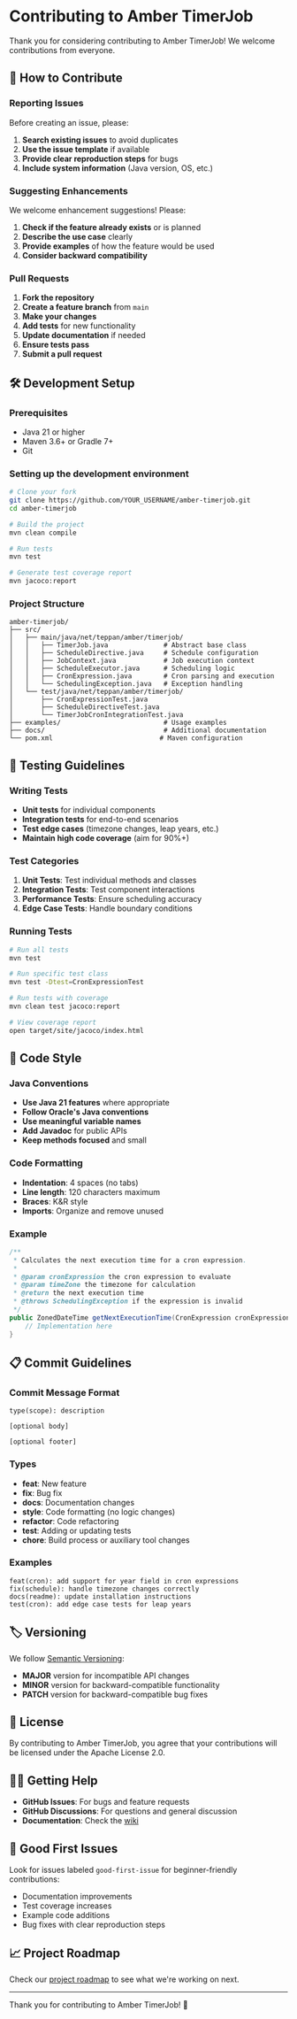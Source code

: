 # Contributing to Amber TimerJob

Thank you for considering contributing to Amber TimerJob! We welcome contributions from everyone.

## 🤝 How to Contribute

### Reporting Issues

Before creating an issue, please:

1. **Search existing issues** to avoid duplicates
2. **Use the issue template** if available
3. **Provide clear reproduction steps** for bugs
4. **Include system information** (Java version, OS, etc.)

### Suggesting Enhancements

We welcome enhancement suggestions! Please:

1. **Check if the feature already exists** or is planned
2. **Describe the use case** clearly
3. **Provide examples** of how the feature would be used
4. **Consider backward compatibility**

### Pull Requests

1. **Fork the repository**
2. **Create a feature branch** from `main`
3. **Make your changes**
4. **Add tests** for new functionality
5. **Update documentation** if needed
6. **Ensure tests pass**
7. **Submit a pull request**

## 🛠️ Development Setup

### Prerequisites

- Java 21 or higher
- Maven 3.6+ or Gradle 7+
- Git

### Setting up the development environment

```bash
# Clone your fork
git clone https://github.com/YOUR_USERNAME/amber-timerjob.git
cd amber-timerjob

# Build the project
mvn clean compile

# Run tests
mvn test

# Generate test coverage report
mvn jacoco:report
```

### Project Structure

```
amber-timerjob/
├── src/
│   ├── main/java/net/teppan/amber/timerjob/
│   │   ├── TimerJob.java              # Abstract base class
│   │   ├── ScheduleDirective.java     # Schedule configuration
│   │   ├── JobContext.java            # Job execution context
│   │   ├── ScheduleExecutor.java      # Scheduling logic
│   │   ├── CronExpression.java        # Cron parsing and execution
│   │   └── SchedulingException.java   # Exception handling
│   └── test/java/net/teppan/amber/timerjob/
│       ├── CronExpressionTest.java
│       ├── ScheduleDirectiveTest.java
│       └── TimerJobCronIntegrationTest.java
├── examples/                          # Usage examples
├── docs/                              # Additional documentation
└── pom.xml                           # Maven configuration
```

## 🧪 Testing Guidelines

### Writing Tests

- **Unit tests** for individual components
- **Integration tests** for end-to-end scenarios
- **Test edge cases** (timezone changes, leap years, etc.)
- **Maintain high code coverage** (aim for 90%+)

### Test Categories

1. **Unit Tests**: Test individual methods and classes
2. **Integration Tests**: Test component interactions
3. **Performance Tests**: Ensure scheduling accuracy
4. **Edge Case Tests**: Handle boundary conditions

### Running Tests

```bash
# Run all tests
mvn test

# Run specific test class
mvn test -Dtest=CronExpressionTest

# Run tests with coverage
mvn clean test jacoco:report

# View coverage report
open target/site/jacoco/index.html
```

## 📝 Code Style

### Java Conventions

- **Use Java 21 features** where appropriate
- **Follow Oracle's Java conventions**
- **Use meaningful variable names**
- **Add Javadoc** for public APIs
- **Keep methods focused** and small

### Code Formatting

- **Indentation**: 4 spaces (no tabs)
- **Line length**: 120 characters maximum
- **Braces**: K&R style
- **Imports**: Organize and remove unused

### Example

```java
/**
 * Calculates the next execution time for a cron expression.
 * 
 * @param cronExpression the cron expression to evaluate
 * @param timeZone the timezone for calculation
 * @return the next execution time
 * @throws SchedulingException if the expression is invalid
 */
public ZonedDateTime getNextExecutionTime(CronExpression cronExpression, ZoneId timeZone) {
    // Implementation here
}
```

## 📋 Commit Guidelines

### Commit Message Format

```
type(scope): description

[optional body]

[optional footer]
```

### Types

- **feat**: New feature
- **fix**: Bug fix
- **docs**: Documentation changes
- **style**: Code formatting (no logic changes)
- **refactor**: Code refactoring
- **test**: Adding or updating tests
- **chore**: Build process or auxiliary tool changes

### Examples

```
feat(cron): add support for year field in cron expressions
fix(schedule): handle timezone changes correctly
docs(readme): update installation instructions
test(cron): add edge case tests for leap years
```

## 🏷️ Versioning

We follow [Semantic Versioning](https://semver.org/):

- **MAJOR** version for incompatible API changes
- **MINOR** version for backward-compatible functionality
- **PATCH** version for backward-compatible bug fixes

## 📄 License

By contributing to Amber TimerJob, you agree that your contributions will be licensed under the Apache License 2.0.

## 🙋‍♀️ Getting Help

- **GitHub Issues**: For bugs and feature requests
- **GitHub Discussions**: For questions and general discussion
- **Documentation**: Check the [wiki](https://github.com/teppan/amber-timerjob/wiki)

## 🎯 Good First Issues

Look for issues labeled `good-first-issue` for beginner-friendly contributions:

- Documentation improvements
- Test coverage increases
- Example code additions
- Bug fixes with clear reproduction steps

## 📈 Project Roadmap

Check our [project roadmap](https://github.com/teppan/amber-timerjob/projects) to see what we're working on next.

---

Thank you for contributing to Amber TimerJob! 🚀 